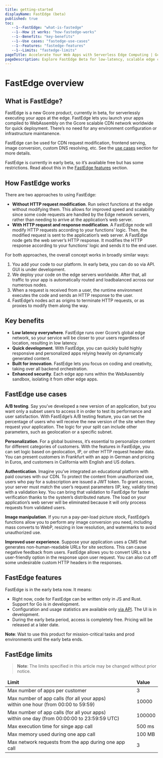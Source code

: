 ```yaml
---
title: getting-started
displayName: FastEdge (beta)
published: true
toc:
   --1--FastEdge: "what-is-fastedge"
   --1--How it works: "how-fastedge-works"
   --1--Benefits: "key-benefits"
   --1--Use cases: "fastedge-use-cases"
   --1--Features: "fastedge-features"
   --1--Limits: "fastedge-limits"
pageTitle: Accelerate Your Web Apps with Serverless Edge Computing | Gcore
pageDescription: Explore FastEdge Beta for low-latency, scalable edge computing, enabling quick development, enhanced security, and personalized user experiences globally.
---
```

# FastEdge overview

## What is FastEdge?

FastEdge is a new Gcore product, currently in beta, for serverlessly executing your apps at the edge. FastEdge lets you launch your apps compiled to WebAssembly on the Gcore scalable CDN network worldwide for quick deployment. There’s no need for any environment configuration or infrastructure maintanence. 

FastEdge can be used for CDN request modification, frontend serving, image conversion, custom DNS resolving, etc. See the <a href="https://gcore.com/docs/fastedge/getting-started#fastedge-use-cases" target="_blank">use cases</a> section for more details.

FastEdge is currently in early beta, so it’s available free but has some restrictions. Read about this in the <a href="https://gcore.com/docs/fastedge/getting-started#fastedge-features" target="_blank">FastEdge features</a> section.

## How FastEdge works

There are two approaches to using FastEdge:

- **Without HTTP request modification**. Run select functions at the edge without modifying them. This allows for improved speed and scalability since some code requests are handled by the Edge network servers, rather than needing to arrive at the application’s web server.
- **With HTTP request and response modification**. A FastEdge node will modify HTTP requests according to your functions’ logic. Then, the modified request is sent to the application’s web server. A FastEdge node gets the web server’s HTTP response. It modifies the HTTP response according to your functions’ logic and sends it to the end user. 

For both approaches, the overall concept works in broadly similar ways: 
1. You add your code to our platform. In early beta, you can do so via API. GUI is under development. 
2. We deploy your code on the edge servers worldwide. After that, all traffic to your app is automatically routed and loadbalanced across our numerous nodes.
3. When a request is received from a user, the runtime environment executes the code and sends an HTTP response to the user.
4. FastEdge’s nodes act as origins to terminate HTTP requests, or as proxies to modify them along the way.

## Key benefits

- **Low latency everywhere**. FastEdge runs over Gcore’s global edge network, so your service will be closer to your users regardless of location, resulting in low latency.
- **Quick development**. With FastEdge, you can quickly build highly responsive and personalized apps relying heavily on dynamically generated content.
- **Built for innovation**. FastEdge lets you focus on coding and creativity, taking over all backend orchestration.
- **Enhanced security**. Each edge app runs within the WebAssembly sandbox, isolating it from other edge apps.

## FastEdge use cases

**A/B testing**. Say you’ve developed a new version of an application, but you want only a subset users to access it in order to test its performance and user satisfaction. With FastEdge’s A/B testing feature, you can set the percentage of users who will receive the new version of the site when they request your application. The logic for your split can include other parameters, such as geolocation or a specific subnet.

**Personalization**. For a global business, it’s essential to personalize content for different categories of customers. With the features in FastEdge, you can set logic based on geolocation, IP, or other HTTP request header data. You can present customers in Frankfurt with an app in German and pricing in Euros, and customers in California with English and US dollars.

**Authentication**. Imagine you’ve integrated an educational platform with paid courses with our CDN. To protect the content from unauthorized use, users who pay for a subscription are issued a JWT token. To grant access, your server must match the user’s request parameters (IP, key, validity time) with a validation key. You can bring that validation to FastEdge for faster verification thanks to the system’s distributed nature. The load on your application’s web server will be eliminated because it will only process requests from validated users.

**Image manipulation**. If you run a pay-per-load picture stock, FastEdge’s functions allow you to perform any image conversion you need, including mass converts to WebP, resizing in low resolution, and watermarks to avoid unauthorized use.

**Improved user experience**. Suppose your application uses a CMS that generates non-human-readable URLs for site sections. This can cause negative feedback from users. FastEdge allows you to convert URLs to a user-friendly option in the response upon user request. You can also cut off some undesirable custom HTTP headers in the responses. 

## FastEdge features

FastEdge is in the early beta now. It means:

- Right now, code for FastEdge can be written only in JS and Rust. Support for Go is in development.
- Configuration and usage statistics are available only <a href="https://api.gcore.com/docs/fast_edge" target="_blank">via API</a>. The UI is in development.
- During the early beta period, access is completely free. Pricing will be released at a later date.

**Note**: Wait to use this product for mission-critical tasks and prod environments until the early beta ends.

## FastEdge limits 

> **Note**: The limits specified in this article may be changed without prior notice. 

<table>
<thead>
<tr>
<td><b>Limit</b></td>
<td><b>Value</b></td>
</tr>
</thead>
<tbody>
<tr>
<td style="text-align: left">Max number of apps per customer</td>
<td>3</td>
</tr>
<tr>
<td style="text-align: left">Max number of app calls (for all your apps)<br> within one hour (from 00:00 to 59:59)</td>
<td>10000</td>
</tr>
<tr>
<td style="text-align: left">Max number of app calls (for all your apps)<br> within one day (from 00:00:00 to 23:59:59 UTC)</td>
<td>100000</td>
</tr>
<tr>
<td style="text-align: left">Max execution time for singe app call</td>
<td>500 ms</td>
</tr>
<tr>
<td style="text-align: left">Max memory used during one app call</td>
<td>100 MB</td>
</tr>
<tr>
<td style="text-align: left">Max network requests from the app during one app call</td>
<td>3</td>
</tr>
</tbody>
</table>